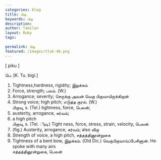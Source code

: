 ```yaml
---
categories: blog
title: பிகு
keywords: பிகு
description: 
author: Tamilan
layout: Ruby
tags: 
 
permalink: பிகு
featured: /images/ttak-48.png
---
```

  
[ piku ]  
  
பெ. [K. Tu. bigi.]  
1. Tightness,hardness, rigidity; இறுக்கம்  
2. Force, strength; பலம். (W.)  
3. Arrogance; severity; செருக்கு.அவன் வெகு பிகுவாயிருக்கிறான்  
4. Strong voice; high pitch; எடுத்த குரல். (W.)  
பிகுவு, s. (Tel.) tightness, force, பெலன்;  
2. austerity, arrogance, கர்வம்;  
3. a high pitch  
பிகுவு, s. (Tel. ிுவு.) Tight ness, force, stress, strain, velocity, பெலன்  
2. (fig.) Austerity, arrogance, கர்வம்; also விகு  
3. Strength of voice, a high pitch, சத்தத்தினூன்றுகை  
4. Tightness of a bent bow, இறுக்கம். (Old Dic.) வெகுபிகுவாய்ப்பேசினான். He spoke with many airs  
சத்தத்தினூன்றுகை, பெலன்